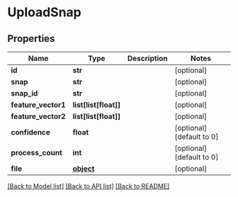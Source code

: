 # UploadSnap

## Properties
Name | Type | Description | Notes
------------ | ------------- | ------------- | -------------
**id** | **str** |  | [optional] 
**snap** | **str** |  | [optional] 
**snap_id** | **str** |  | [optional] 
**feature_vector1** | **list[list[float]]** |  | [optional] 
**feature_vector2** | **list[list[float]]** |  | [optional] 
**confidence** | **float** |  | [optional] [default to 0]
**process_count** | **int** |  | [optional] [default to 0]
**file** | [**object**](.md) |  | [optional] 

[[Back to Model list]](../README.md#documentation-for-models) [[Back to API list]](../README.md#documentation-for-api-endpoints) [[Back to README]](../README.md)


